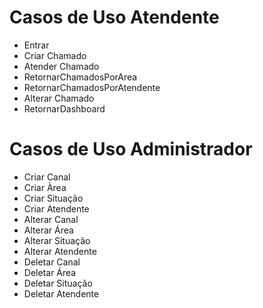 # Casos de Uso Atendente
- Entrar
- Criar Chamado
- Atender Chamado
- RetornarChamadosPorArea
- RetornarChamadosPorAtendente
- Alterar Chamado
- RetornarDashboard
# Casos de Uso Administrador
- Criar Canal
- Criar Àrea
- Criar Situação
- Criar Atendente
- Alterar Canal
- Alterar Área
- Alterar Situação
- Alterar Atendente
- Deletar Canal
- Deletar Área
- Deletar Situação
- Deletar Atendente

